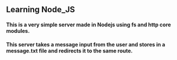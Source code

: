 ## Learning Node_JS
#### This is a very simple server made in Nodejs using fs and http core modules.
#### This server takes a message input from the user and stores in a message.txt file and redirects it to the same route.

